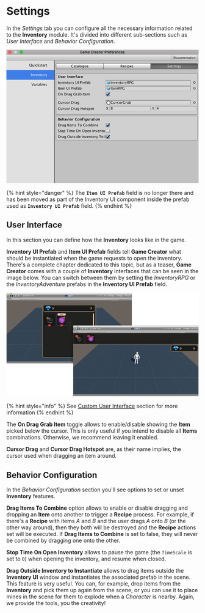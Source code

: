 # Settings

In the _Settings_ tab you can configure all the necessary information related to the **Inventory** module. It's divided into different sub-sections such as _User Interface_ and _Behavior Configuration_.

![](../../../.gitbook/assets/inventory-settings.jpg)

{% hint style="danger" %}
The **`Item UI Prefab`** field is no longer there and has been moved as part of the Inventory UI component inside the prefab used as **`Inventory UI Prefab`** field.
{% endhint %}

## User Interface <a id="user-interface"></a>

In this section you can define how the **Inventory** looks like in the game.

**Inventory UI Prefab** and **Item UI Prefab** fields tell **Game Creator** what should be instantiated when the game requests to open the inventory. There's a complete chapter dedicated to this topic, but as a teaser, **Game Creator** comes with a couple of **Inventory** interfaces that can be seen in the image below. You can switch between them by setting the _InventoryRPG_ or the _InventoryAdventure_ prefabs in the **Inventory UI Prefab** field.

![\(Inventory comes with two skins: RPG Inventory and Adventure Inventory\)](../../../.gitbook/assets/inventory-skins.jpg)

{% hint style="info" %}
See [Custom User Interface](../custom-inventory-ui.md) section for more information
{% endhint %}

The **On Drag Grab Item** toggle allows to enable/disable showing the **Item** picked below the cursor. This is only useful if you intend to disable all **Items** combinations. Otherwise, we recommend leaving it enabled.

**Cursor Drag** and **Cursor Drag Hotspot** are, as their name implies, the cursor used when dragging an item around.

## Behavior Configuration <a id="behavior-configuration"></a>

In the _Behavior Configuration_ section you'll see options to set or unset **Inventory** features.

**Drag Items To Combine** option allows to enable or disable dragging and dropping an **Item** onto another to trigger a **Recipe** process. For example, if there's a **Recipe** with items _A_ and _B_ and the user drags _A_ onto _B_ \(or the other way around\), then they both will be destroyed and the **Recipe** actions set will be executed. If **Drag Items to Combine** is set to false, they will never be combined by dragging one onto the other.

**Stop Time On Open Inventory** allows to pause the game \(the `TimeScale` is set to `0`\) when opening the inventory, and resume when closed.

**Drag Outside Inventory to Instantiate** allows to drag items outside the **Inventory UI** window and instantiates the associated prefab in the scene. This feature is very useful. You can, for example, drop items from the **Inventory** and pick them up again from the scene, or you can use it to place mines in the scene for them to explode when a _Character_ is nearby. Again, we provide the tools, you the creativity!

